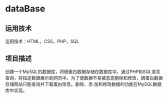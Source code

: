 # dataBase

## 运用技术                
运用技术：HTML，CSS，PHP，SQL              

## 项目描述                   
创建一个MySQL的数据库，将硒蛋白数据存储在数据库中。通过PHP和SQL语言查询，将指定数据展示到网页中。为了使数据不易被恶意删除和修改，硒蛋白数据存储网站只能查询并下载蛋白信息。删除、添
加和修改数据的功能在MySQL数据库中实现。


